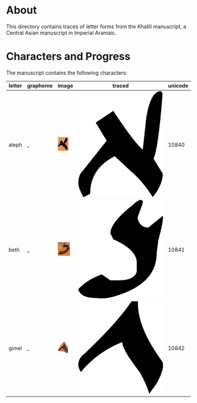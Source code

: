 #  About 

This directory contains traces of letter forms from the Khalili manuscript, a Central Asian manuscript in Imperial Aramaic. 

# Characters and Progress 
The manuscript contains the following characters:

| letter        | grapheme      | image  | traced | unicode |
| ------------- | ------------- | ------ | ----- | ------- |
| aleph | _ | ![01](https://github.com/ICEDPaleography/font-khalili/raw/master/dev/png/aleph/image1.png) | ![FIX](https://github.com/ICEDPaleography/font-khalili/raw/master/dev/svg/aleph.png) | 10840 |
| beth | _ | ![01](https://github.com/ICEDPaleography/font-khalili/raw/master/dev/png/beth/image10.png) | ![FIX](https://github.com/ICEDPaleography/font-khalili/raw/master/dev/svg/beth.png) | 10841 |
| gimel | _ | ![01](https://github.com/ICEDPaleography/font-khalili/raw/master/dev/png/gimel/image18.png) | ![FIX](https://github.com/ICEDPaleography/font-khalili/raw/master/dev/svg/gimel.png) | 10842 |
